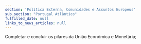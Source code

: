 ```yaml
---
section: 'Política Externa, Comunidades e Assuntos Europeus'
sub_section: "Portugal Atlântico"
fulfilled_date: null
links_to_news_articles: null
---
```


Completar e concluir os pilares da União Económica e Monetária;